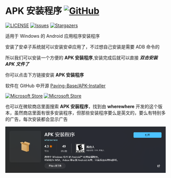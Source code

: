 # APK 安装程序 [![GitHub](https://img.shields.io/badge/-GitHub-24292f?style=plastic&logo=GitHub&logoColor=ffffff)](https://github.com/Paving-Base/APK-Installer)

[![LICENSE](https://img.shields.io/github/license/Paving-Base/APK-Installer.svg?label=License&style=flat-square)](https://github.com/Paving-Base/APK-Installer/blob/master/LICENSE "LICENSE")
[![Issues](https://img.shields.io/github/issues/Paving-Base/APK-Installer.svg?label=Issues&style=flat-square)](https://github.com/Paving-Base/APK-Installer/issues "Issues")
[![Stargazers](https://img.shields.io/github/stars/Paving-Base/APK-Installer.svg?label=Stars&style=flat-square)](https://github.com/Paving-Base/APK-Installer/stargazers "Stargazers")

适用于 Windows 的 Android 应用程序安装程序

安装了安卓子系统就可以安装安卓应用了，不过想自己安装是需要 ADB 命令的

所以我们可以安装一个方便的 **APK 安装程序**,安装完成后就可以直接 ***双击安装 APK 文件了***

你可以点击下方链接安装 **APK 安装程序**

软件在 GitHub 中开源
[Paving-Base/APK-Installer](https://github.com/Paving-Base/APK-Installer)

[![Microsoft Store](https://img.shields.io/badge/%E5%AE%89%E8%A3%85%20APK%20%E5%AE%89%E8%A3%85%E7%A8%8B%E5%BA%8F-magenta.svg?label=Microsoft%20Store&logo=Microsoft&style=for-the-badge&color=d7ac6f)](ms-windows-store://pdp/?ProductId=9P2JFQ43FPPG)
[![Microsoft Store](https://img.shields.io/badge/APK%20%E5%AE%89%E8%A3%85%E7%A8%8B%E5%BA%8F-magenta.svg?label=Microsoft%20Store%20%E7%BD%91%E9%A1%B5&logo=Microsoft&style=for-the-badge&color=11a2f8)](https://apps.microsoft.com/store/detail/apk-%E5%AE%89%E8%A3%85%E7%A8%8B%E5%BA%8F/9P2JFQ43FPPG?hl=zh-cn&gl=CN)

也可以在微软商店里面搜索 **APK 安装程序**，找到由 **wherewhere** 开发的这个版本，虽然商店里面有很多安装程序，但那些安装程序要么是英文的，要么有特别多的广告，每次安装都会显示广告

[![APK-Installer](../Photo/Microsoft-Store/dark/APK-Installer.png)](ms-windows-store://pdp/?ProductId=9P2JFQ43FPPG)
